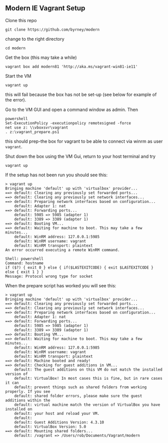 
## Modern IE Vagrant Setup ##

Clone this repo

    git clone https://github.com/byrney/modern

change to the right directory

    cd modern

Get the box  (this may take a while)

    vagrant box add modern81 'http://aka.ms/vagrant-win81-ie11'

Start the VM

    vagrant up

this will fail because the box has not be set-up (see below for example of the
error).

Go to the VM GUI and open a command window as admin. Then

    powershell
    Set-ExecutionPolicy -executionpolicy remotesigned -force
    net use z: \\vboxsvr\vagrant
    . z:\vagrant_prepare.ps1

this should prep-the box for vagrant to be able to connect via winrm as user
`vagrant`.

Shut down the box using the VM Gui, return to your host terminal and try

    vagrant up

If the setup has not been run you should see this:

```
> vagrant up
Bringing machine 'default' up with 'virtualbox' provider...
==> default: Clearing any previously set forwarded ports...
==> default: Clearing any previously set network interfaces...
==> default: Preparing network interfaces based on configuration...
    default: Adapter 1: nat
==> default: Forwarding ports...
    default: 5985 => 5985 (adapter 1)
    default: 3389 => 3389 (adapter 1)
==> default: Booting VM...
==> default: Waiting for machine to boot. This may take a few minutes...
    default: WinRM address: 127.0.0.1:5985
    default: WinRM username: vagrant
    default: WinRM transport: plaintext
An error occurred executing a remote WinRM command.

Shell: powershell
Command: hostname
if ($?) { exit 0 } else { if($LASTEXITCODE) { exit $LASTEXITCODE } else { exit 1 } }
Message: Protocol wrong type for socket
```

When the prepare script has worked you will see this:

```
> vagrant up
Bringing machine 'default' up with 'virtualbox' provider...
==> default: Clearing any previously set forwarded ports...
==> default: Clearing any previously set network interfaces...
==> default: Preparing network interfaces based on configuration...
    default: Adapter 1: nat
==> default: Forwarding ports...
    default: 5985 => 5985 (adapter 1)
    default: 3389 => 3389 (adapter 1)
==> default: Booting VM...
==> default: Waiting for machine to boot. This may take a few minutes...
    default: WinRM address: 127.0.0.1:5985
    default: WinRM username: vagrant
    default: WinRM transport: plaintext
==> default: Machine booted and ready!
==> default: Checking for guest additions in VM...
    default: The guest additions on this VM do not match the installed version of
    default: VirtualBox! In most cases this is fine, but in rare cases it can
    default: prevent things such as shared folders from working properly. If you see
    default: shared folder errors, please make sure the guest additions within the
    default: virtual machine match the version of VirtualBox you have installed on
    default: your host and reload your VM.
    default: 
    default: Guest Additions Version: 4.3.10
    default: VirtualBox Version: 5.0
==> default: Mounting shared folders...
    default: /vagrant => /Users/rob/Documents/Vagrant/modern

```
